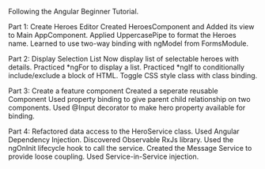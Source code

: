 Following the Angular Beginner Tutorial.

Part 1: Create Heroes Editor
Created HeroesComponent and Added its view to Main AppComponent.
Applied UppercasePipe to format the Heroes name.
Learned to use two-way binding with ngModel from FormsModule.

Part 2: Display Selection List
Now display list of selectable heroes with details.
Practiced *ngFor to display a list.
Practiced *ngIf to conditionally include/exclude a block of HTML.
Toggle CSS style class with class binding.

Part 3: Create a feature component
Created a seperate reusable Component 
Used property binding to give parent child relationship on two components.
Used @Input decorator to make hero property available for binding.

Part 4:
Refactored data access to the HeroService class.
Used Angular Dependency Injection.
Discovered Observable RxJs library.
Used the ngOnInit lifecycle hook to call the service.
Created the Message Service to provide loose coupling.
Used Service-in-Service injection.

